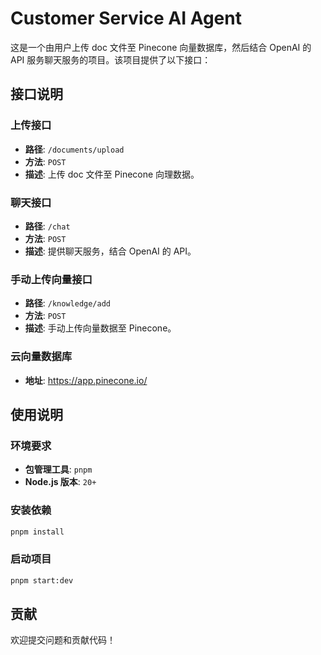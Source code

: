 # Customer Service AI Agent

这是一个由用户上传 doc 文件至 Pinecone 向量数据库，然后结合 OpenAI 的 API 服务聊天服务的项目。该项目提供了以下接口：

## 接口说明

### 上传接口
- **路径**: `/documents/upload`
- **方法**: `POST`
- **描述**: 上传 doc 文件至 Pinecone 向理数据。

### 聊天接口
- **路径**: `/chat`
- **方法**: `POST`
- **描述**: 提供聊天服务，结合 OpenAI 的 API。

### 手动上传向量接口
- **路径**: `/knowledge/add`
- **方法**: `POST`
- **描述**: 手动上传向量数据至 Pinecone。

### 云向量数据库
- **地址**: https://app.pinecone.io/


## 使用说明

### 环境要求
- **包管理工具**: `pnpm`
- **Node.js 版本**: `20+`

### 安装依赖
```bash
pnpm install
```

### 启动项目
```bash
pnpm start:dev
```

## 贡献
欢迎提交问题和贡献代码！